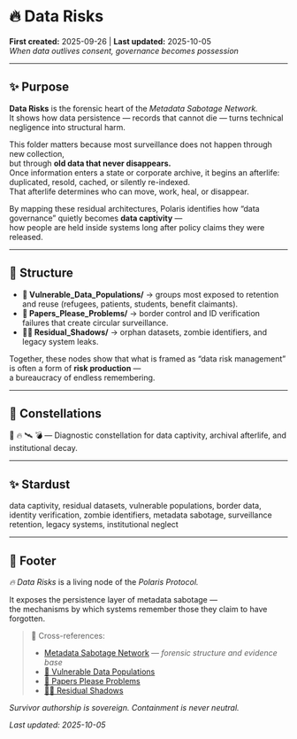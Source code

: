 # 🔥 Data Risks  
**First created:** 2025-09-26 | **Last updated:** 2025-10-05  
*When data outlives consent, governance becomes possession*  

---

## ✨ Purpose  

**Data Risks** is the forensic heart of the *Metadata Sabotage Network.*  
It shows how data persistence — records that cannot die — turns technical negligence into structural harm.  

This folder matters because most surveillance does not happen through new collection,  
but through **old data that never disappears.**  
Once information enters a state or corporate archive, it begins an afterlife: duplicated, resold, cached, or silently re-indexed.  
That afterlife determines who can move, work, heal, or disappear.  

By mapping these residual architectures, Polaris identifies how “data governance” quietly becomes **data captivity** —  
how people are held inside systems long after policy claims they were released.  

---

## 🎋 Structure  

- **📿 Vulnerable_Data_Populations/** → groups most exposed to retention and reuse (refugees, patients, students, benefit claimants).  
- **🛂 Papers_Please_Problems/** → border control and ID verification failures that create circular surveillance.  
- **🧟‍♀️ Residual_Shadows/** → orphan datasets, zombie identifiers, and legacy system leaks.  

Together, these nodes show that what is framed as “data risk management” is often a form of **risk production** —  
a bureaucracy of endless remembering.  

---

## 🌌 Constellations  

🧿 🔥 🛰️ 💣 — Diagnostic constellation for data captivity, archival afterlife, and institutional decay.  

---

## ✨ Stardust  

data captivity, residual datasets, vulnerable populations, border data, identity verification, zombie identifiers, metadata sabotage, surveillance retention, legacy systems, institutional neglect  

---

## 🏮 Footer  

*🔥 Data Risks* is a living node of the *Polaris Protocol.*  

It exposes the persistence layer of metadata sabotage —  
the mechanisms by which systems remember those they claim to have forgotten.  

> 📡 Cross-references:
> 
> - [Metadata Sabotage Network](../README.md) — *forensic structure and evidence base*  
> - [📿 Vulnerable Data Populations](./📿_Vulnerable_Data_Populations/README.md)  
> - [🛂 Papers Please Problems](./🛂_Papers_Please_Problems/README.md)  
> - [🧟‍♀️ Residual Shadows](./🧟‍♀️_Residual_Shadows/README.md)  

*Survivor authorship is sovereign. Containment is never neutral.*  

_Last updated: 2025-10-05_
